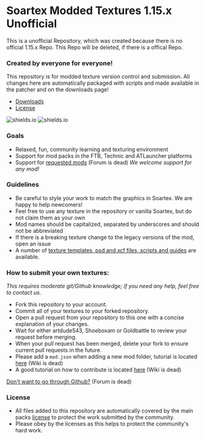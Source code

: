 # Soartex Modded Textures 1.15.x Unofficial
This is a unofficial Repository, which was created because there is no official 1.15.x Repo.
This Repo will be deleted, if there is a offical Repo.


### Created by everyone for everyone!

This repository is for modded texture version control and submission. All changes here are automatically packaged
with scripts and made available in the patcher and on the downloads page!

- [Downloads](http://soartex.net/downloads/)
- [License](http://soartex.net/license/#fanver)

![shields.io](https://img.shields.io/github/issues-pr-raw/DeanR97/Soartex-Modded-1.15.x-Unofficial?style=flat-square)
![shields.io](https://img.shields.io/github/issues/DeanR97/Soartex-Modded-1.15.x-Unofficial?style=flat-square)

### Goals
* Relaxed, fun, community learning and texturing environment
* Support for mod packs in the FTB, Technic and ATLauncher platforms
* Support for [requested mods](http://soartex.net/community/threads/mod-requests.859/) (Forum is dead)
_We welcome support for any mod!_

### Guidelines
* Be careful to style your work to match the graphics in Soartex. We are happy to help newcomers!
* Feel free to use any texture in the repository or vanilla Soartex, but do not claim them as your own
* Mod names should be capitalized, separated by underscores and should not be abbreviated
* If there is a breaking texture change to the legacy versions of the mod, open an issue
* A number of [texture templates, psd and xcf files, scripts and guides](https://github.com/Soartex-Modded/Templates) are available.

### How to submit your own textures:

_This requires moderate git/Github knowledge; if you need any help, feel free to contact us._

* Fork this repository to your account.
* Commit all of your textures to your forked repository.
* Open a pull request from your repository to this one with a concise explanation of your changes.
* Wait for either artdude543, Shoeboxam or Goldbattle to review your request before merging.
* When your pull request has been merged, delete your fork to ensure current pull requests in the future.
* Please add a `mod.json` when adding a new mod folder, tutorial is located [here](http://wiki.soartex.net/modded/01-01-2015/making-a-mod-json/) (Wiki is dead)
* A good tutorial on how to contribute is located [here](http://wiki.soartex.net/modded/01-02-2015/contributing-to-the-modded-repos/) (Wiki is dead)

[Don't want to go through Github?](http://soartex.net/community/threads/mod-contributions-texture-submissions.888/) (Forum is dead)

### License
* All files added to this repository are automatically covered by the main packs [license](http://soartex.net/license/#fanver) to protect the work submitted by the community.
* Please obey by the licenses as this helps to protect the community's hard work.

